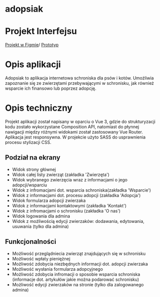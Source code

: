# adopsiak

# Projekt Interfejsu
[Projekt w Figmie](https://www.figma.com/file/45PQxAGEIn9Ok8pLJ5MPvV/AdoPsiak?type=design&node-id=0%3A1&mode=design&t=jXe8pD8m5lhMs5xF-1)/ [Prototyp](https://www.figma.com/proto/45PQxAGEIn9Ok8pLJ5MPvV/AdoPsiak?type=design&node-id=1-2&t=P1KMIOxGVqmgxdMa-1&scaling=min-zoom&page-id=0%3A1&starting-point-node-id=1%3A2&show-proto-sidebar=1&mode=design)
# Opis aplikacji
Adopsiak to aplikacja internetowa schroniska dla psów i kotów. Umożliwia zapoznanie się ze zwierzętami przebywającymi w schronisku, jak również wsparcie ich finansowo lub poprzez adopcję.
# Opis techniczny
Projekt aplikacji został napisany w oparciu o Vue 3, gdzie do strukturyzacji kodu zostało wykorzystane Composition API, natomiast do płynnej nawigacji między różnymi widokami został zastosowany Vue Router. Aplikacja jest responsywna. W projekcie użyto SASS do  usprawnienia procesu stylizacji CSS.
## Podział na ekrany
- Widok strony głównej
- Widok całej listy zwierząt (zakładka 'Zwierzęta')
- Widok wybranego zwierzęcia wraz z informacjami o jego adopcji/wsparciu
- Widok z infromacjami dot. wsparcia schroniska(zakładka 'Wsparcie')
- Widok z informacjami dot. procesu adopcji (zakładka 'Adopcja')
- Widok formularza adopcji zwierzaka
- Widok z informacjami kontaktowymi (zakładka 'Kontakt')
- Widok z infromacjami o schronisku (zakładka 'O nas')
- Widok logowania dla admina
- Widok z możliwością edycji zwierzaków: dodawania, edytowania, usuwania (tylko dla admina)
## Funkcjonalności
- Możliwość przeglądniecia zwierząt znajdujących się w schronisku
- Możliwość wpłaty pieniężnej
- Możliwość zdobycia niezbędnych informacji dot. adopcji zwierzaka
- Możliwość wysłania formularza adopcyjnego
- Możliwość zdobycia infromacji o sposobie wsparcia schroniska (informacje dot. artykułów jakie można podarować schronisku)
- Możliwość edycji zwierzaków na stronie (tylko dla zalogowanego admina)

